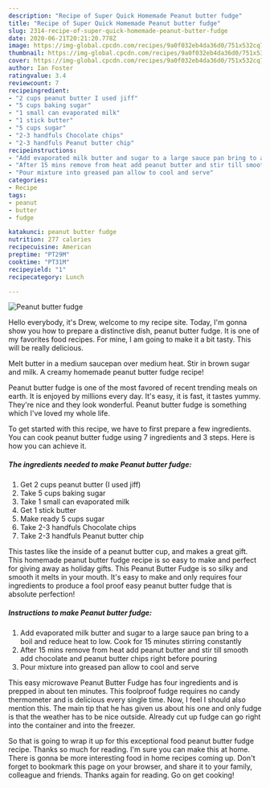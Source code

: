 ```yaml
---
description: "Recipe of Super Quick Homemade Peanut butter fudge"
title: "Recipe of Super Quick Homemade Peanut butter fudge"
slug: 2314-recipe-of-super-quick-homemade-peanut-butter-fudge
date: 2020-06-21T20:21:20.778Z
image: https://img-global.cpcdn.com/recipes/9a0f032eb4da36d0/751x532cq70/peanut-butter-fudge-recipe-main-photo.jpg
thumbnail: https://img-global.cpcdn.com/recipes/9a0f032eb4da36d0/751x532cq70/peanut-butter-fudge-recipe-main-photo.jpg
cover: https://img-global.cpcdn.com/recipes/9a0f032eb4da36d0/751x532cq70/peanut-butter-fudge-recipe-main-photo.jpg
author: Ian Foster
ratingvalue: 3.4
reviewcount: 7
recipeingredient:
- "2 cups peanut butter I used jiff"
- "5 cups baking sugar"
- "1 small can evaporated milk"
- "1 stick butter"
- "5 cups sugar"
- "2-3 handfuls Chocolate chips"
- "2-3 handfuls Peanut butter chip"
recipeinstructions:
- "Add evaporated milk butter and sugar to a large sauce pan bring to a boil and reduce heat to low. Cook for 15 minutes stirring constantly"
- "After 15 mins remove from heat add peanut butter and stir till smooth add chocolate and peanut butter chips right before pouring"
- "Pour mixture into greased pan allow to cool and serve"
categories:
- Recipe
tags:
- peanut
- butter
- fudge

katakunci: peanut butter fudge 
nutrition: 277 calories
recipecuisine: American
preptime: "PT29M"
cooktime: "PT31M"
recipeyield: "1"
recipecategory: Lunch

---
```



![Peanut butter fudge](https://img-global.cpcdn.com/recipes/9a0f032eb4da36d0/751x532cq70/peanut-butter-fudge-recipe-main-photo.jpg)

Hello everybody, it's Drew, welcome to my recipe site. Today, I'm gonna show you how to prepare a distinctive dish, peanut butter fudge. It is one of my favorites food recipes. For mine, I am going to make it a bit tasty. This will be really delicious.

Melt butter in a medium saucepan over medium heat. Stir in brown sugar and milk. A creamy homemade peanut butter fudge recipe!

Peanut butter fudge is one of the most favored of recent trending meals on earth. It is enjoyed by millions every day. It's easy, it is fast, it tastes yummy. They're nice and they look wonderful. Peanut butter fudge is something which I've loved my whole life.


To get started with this recipe, we have to first prepare a few ingredients. You can cook peanut butter fudge using 7 ingredients and 3 steps. Here is how you can achieve it.

<!--inarticleads1-->

##### The ingredients needed to make Peanut butter fudge:

1. Get 2 cups peanut butter (I used jiff)
1. Take 5 cups baking sugar
1. Take 1 small can evaporated milk
1. Get 1 stick butter
1. Make ready 5 cups sugar
1. Take 2-3 handfuls Chocolate chips
1. Take 2-3 handfuls Peanut butter chip


This tastes like the inside of a peanut butter cup, and makes a great gift. This homemade peanut butter fudge recipe is so easy to make and perfect for giving away as holiday gifts. This Peanut Butter Fudge is so silky and smooth it melts in your mouth. It&#39;s easy to make and only requires four ingredients to produce a fool proof easy peanut butter fudge that is absolute perfection! 

<!--inarticleads2-->

##### Instructions to make Peanut butter fudge:

1. Add evaporated milk butter and sugar to a large sauce pan bring to a boil and reduce heat to low. Cook for 15 minutes stirring constantly
1. After 15 mins remove from heat add peanut butter and stir till smooth add chocolate and peanut butter chips right before pouring
1. Pour mixture into greased pan allow to cool and serve


This easy microwave Peanut Butter Fudge has four ingredients and is prepped in about ten minutes. This foolproof fudge requires no candy thermometer and is delicious every single time. Now, I feel I should also mention this. The main tip that he has given us about his one and only fudge is that the weather has to be nice outside. Already cut up fudge can go right into the container and into the freezer. 

So that is going to wrap it up for this exceptional food peanut butter fudge recipe. Thanks so much for reading. I'm sure you can make this at home. There is gonna be more interesting food in home recipes coming up. Don't forget to bookmark this page on your browser, and share it to your family, colleague and friends. Thanks again for reading. Go on get cooking!
